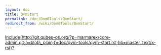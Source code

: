 ```yaml
---
layout: doc
title: QvmStart
permalink: /doc/Dom0Tools/QvmStart/
redirect_from: /wiki/Dom0Tools/QvmStart/
---
```


[Include(http://git.qubes-os.org/?p=marmarek/core-admin.git;a=blob\_plain;f=doc/qvm-tools/qvm-start.rst;hb=master, text/x-rst)?](/doc/Dom0Tools/Include(http%3A/git.qubes-os.org?p=marmarek/core-admin.git;a=blob_plain;f=doc/qvm-tools/qvm-start.rst;hb=master,%20text/x-rst))
